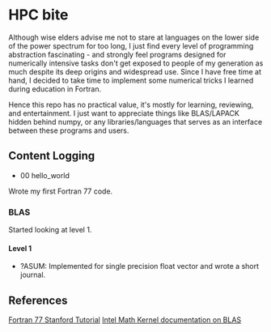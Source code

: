 # HPC bite

Although wise elders advise me not to stare at languages on the lower side of the power spectrum for too long, I just find every level of programming abstraction fascinating - and strongly feel programs designed for numerically intensive tasks don't get exposed to people of my generation as much despite its deep origins and widespread use. Since I have free time at hand, I decided to take time to implement some numerical tricks I learned during education in Fortran.

Hence this repo has no practical value, it's mostly for learning, reviewing, and entertainment. I just want to appreciate things like BLAS/LAPACK hidden behind numpy, or any libraries/languages that serves as an interface between these programs and users.


## Content Logging
- 00 hello_world

Wrote my first Fortran 77 code.

### BLAS
Started looking at level 1.

#### Level 1
- ?ASUM: Implemented for single precision float vector and wrote a short journal.

## References

[Fortran 77 Stanford Tutorial](https://web.stanford.edu/class/me200c/tutorial_77/)
[Intel Math Kernel documentation on BLAS](https://software.intel.com/en-us/mkl-developer-reference-fortran-overview)